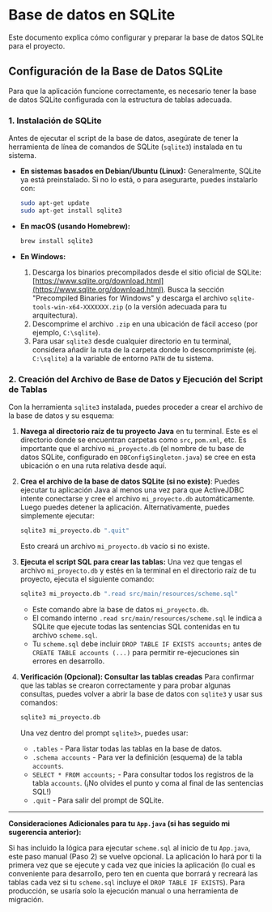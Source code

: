 # Base de datos en SQLite

Este documento explica cómo configurar y preparar la base de datos SQLite para el proyecto.

## Configuración de la Base de Datos SQLite

Para que la aplicación funcione correctamente, es necesario tener la base de datos SQLite configurada con la estructura de tablas adecuada. 

### 1. Instalación de SQLite 

Antes de ejecutar el script de la base de datos, asegúrate de tener la herramienta de línea de comandos de SQLite (`sqlite3`) instalada en tu sistema.

* **En sistemas basados en Debian/Ubuntu (Linux):**
    Generalmente, SQLite ya está preinstalado. Si no lo está, o para asegurarte, puedes instalarlo con:
    ```bash
    sudo apt-get update
    sudo apt-get install sqlite3
    ```

* **En macOS (usando Homebrew):**
    ```bash
    brew install sqlite3
    ```

* **En Windows:**
    1.  Descarga los binarios precompilados desde el sitio oficial de SQLite: [https://www.sqlite.org/download.html](https://www.sqlite.org/download.html). Busca la sección "Precompiled Binaries for Windows" y descarga el archivo `sqlite-tools-win-x64-XXXXXXX.zip` (o la versión adecuada para tu arquitectura).
    2.  Descomprime el archivo `.zip` en una ubicación de fácil acceso (por ejemplo, `C:\sqlite`).
    3.  Para usar `sqlite3` desde cualquier directorio en tu terminal, considera añadir la ruta de la carpeta donde lo descomprimiste (ej. `C:\sqlite`) a la variable de entorno `PATH` de tu sistema.

### 2. Creación del Archivo de Base de Datos y Ejecución del Script de Tablas

Con la herramienta `sqlite3` instalada, puedes proceder a crear el archivo de la base de datos y su esquema:

1.  **Navega al directorio raíz de tu proyecto Java** en tu terminal. Este es el directorio donde se encuentran carpetas como `src`, `pom.xml`, etc. Es importante que el archivo `mi_proyecto.db` (el nombre de tu base de datos SQLite, configurado en `DBConfigSingleton.java`) se cree en esta ubicación o en una ruta relativa desde aquí.

2.  **Crea el archivo de la base de datos SQLite (si no existe)**:
    Puedes ejecutar tu aplicación Java al menos una vez para que ActiveJDBC intente conectarse y cree el archivo `mi_proyecto.db` automáticamente. Luego puedes detener la aplicación. Alternativamente, puedes simplemente ejecutar:
    ```bash
    sqlite3 mi_proyecto.db ".quit"
    ```
    Esto creará un archivo `mi_proyecto.db` vacío si no existe.

3.  **Ejecuta el script SQL para crear las tablas:**
    Una vez que tengas el archivo `mi_proyecto.db` y estés en la terminal en el directorio raíz de tu proyecto, ejecuta el siguiente comando:
    ```bash
    sqlite3 mi_proyecto.db ".read src/main/resources/scheme.sql"
    ```
    * Este comando abre la base de datos `mi_proyecto.db`.
    * El comando interno `.read src/main/resources/scheme.sql` le indica a SQLite que ejecute todas las sentencias SQL contenidas en tu archivo `scheme.sql`.
    * Tu `scheme.sql` debe incluir `DROP TABLE IF EXISTS accounts;` antes de `CREATE TABLE accounts (...)` para permitir re-ejecuciones sin errores en desarrollo.

4.  **Verificación (Opcional): Consultar las tablas creadas**
    Para confirmar que las tablas se crearon correctamente y para probar algunas consultas, puedes volver a abrir la base de datos con `sqlite3` y usar sus comandos:
    ```bash
    sqlite3 mi_proyecto.db
    ```
    Una vez dentro del prompt `sqlite3>`, puedes usar:
    * `.tables` - Para listar todas las tablas en la base de datos.
    * `.schema accounts` - Para ver la definición (esquema) de la tabla `accounts`.
    * `SELECT * FROM accounts;` - Para consultar todos los registros de la tabla `accounts`. (¡No olvides el punto y coma al final de las sentencias SQL!)
    * `.quit` - Para salir del prompt de SQLite.

---

**Consideraciones Adicionales para tu `App.java` (si has seguido mi sugerencia anterior):**

Si has incluido la lógica para ejecutar `scheme.sql` al inicio de tu `App.java`, este paso manual (Paso 2) se vuelve opcional. La aplicación lo hará por ti la primera vez que se ejecute y cada vez que inicies la aplicación (lo cual es conveniente para desarrollo, pero ten en cuenta que borrará y recreará las tablas cada vez si tu `scheme.sql` incluye el `DROP TABLE IF EXISTS`). Para producción, se usaría solo la ejecución manual o una herramienta de migración.